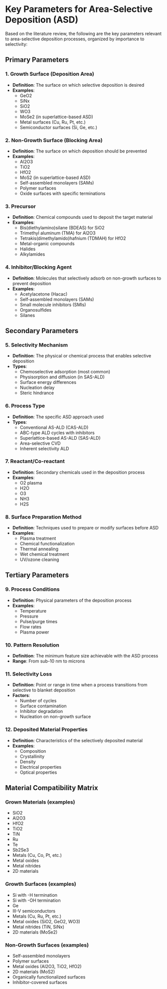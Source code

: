 # Key Parameters for Area-Selective Deposition (ASD)

Based on the literature review, the following are the key parameters relevant to area-selective deposition processes, organized by importance to selectivity:

## Primary Parameters

### 1. Growth Surface (Deposition Area)
- **Definition**: The surface on which selective deposition is desired
- **Examples**:
  - GeO2
  - SiNx
  - SiO2
  - WO3
  - MoSe2 (in superlattice-based ASD)
  - Metal surfaces (Cu, Ru, Pt, etc.)
  - Semiconductor surfaces (Si, Ge, etc.)

### 2. Non-Growth Surface (Blocking Area)
- **Definition**: The surface on which deposition should be prevented
- **Examples**:
  - Al2O3
  - TiO2
  - HfO2
  - MoS2 (in superlattice-based ASD)
  - Self-assembled monolayers (SAMs)
  - Polymer surfaces
  - Oxide surfaces with specific terminations

### 3. Precursor
- **Definition**: Chemical compounds used to deposit the target material
- **Examples**:
  - Bis(diethylamino)silane (BDEAS) for SiO2
  - Trimethyl aluminum (TMA) for Al2O3
  - Tetrakis(dimethylamido)hafnium (TDMAH) for HfO2
  - Metal-organic compounds
  - Halides
  - Alkylamides

### 4. Inhibitor/Blocking Agent
- **Definition**: Molecules that selectively adsorb on non-growth surfaces to prevent deposition
- **Examples**:
  - Acetylacetone (Hacac)
  - Self-assembled monolayers (SAMs)
  - Small molecule inhibitors (SMIs)
  - Organosulfides
  - Silanes

## Secondary Parameters

### 5. Selectivity Mechanism
- **Definition**: The physical or chemical process that enables selective deposition
- **Types**:
  - Chemoselective adsorption (most common)
  - Physisorption and diffusion (in SAS-ALD)
  - Surface energy differences
  - Nucleation delay
  - Steric hindrance

### 6. Process Type
- **Definition**: The specific ASD approach used
- **Types**:
  - Conventional AS-ALD (CAS-ALD)
  - ABC-type ALD cycles with inhibitors
  - Superlattice-based AS-ALD (SAS-ALD)
  - Area-selective CVD
  - Inherent selectivity ALD

### 7. Reactant/Co-reactant
- **Definition**: Secondary chemicals used in the deposition process
- **Examples**:
  - O2 plasma
  - H2O
  - O3
  - NH3
  - H2S

### 8. Surface Preparation Method
- **Definition**: Techniques used to prepare or modify surfaces before ASD
- **Examples**:
  - Plasma treatment
  - Chemical functionalization
  - Thermal annealing
  - Wet chemical treatment
  - UV/ozone cleaning

## Tertiary Parameters

### 9. Process Conditions
- **Definition**: Physical parameters of the deposition process
- **Examples**:
  - Temperature
  - Pressure
  - Pulse/purge times
  - Flow rates
  - Plasma power

### 10. Pattern Resolution
- **Definition**: The minimum feature size achievable with the ASD process
- **Range**: From sub-10 nm to microns

### 11. Selectivity Loss
- **Definition**: Point or range in time when a process transitions from selective to blanket deposition
- **Factors**:
  - Number of cycles
  - Surface contamination
  - Inhibitor degradation
  - Nucleation on non-growth surface

### 12. Deposited Material Properties
- **Definition**: Characteristics of the selectively deposited material
- **Examples**:
  - Composition
  - Crystallinity
  - Density
  - Electrical properties
  - Optical properties

## Material Compatibility Matrix

### Grown Materials (examples)
- SiO2
- Al2O3
- HfO2
- TiO2
- TiN
- Ru
- Te
- Sb2Se3
- Metals (Cu, Co, Pt, etc.)
- Metal oxides
- Metal nitrides
- 2D materials

### Growth Surfaces (examples)
- Si with -H termination
- Si with -OH termination
- Ge
- III-V semiconductors
- Metals (Cu, Ru, Pt, etc.)
- Metal oxides (SiO2, GeO2, WO3)
- Metal nitrides (TiN, SiNx)
- 2D materials (MoSe2)

### Non-Growth Surfaces (examples)
- Self-assembled monolayers
- Polymer surfaces
- Metal oxides (Al2O3, TiO2, HfO2)
- 2D materials (MoS2)
- Organically functionalized surfaces
- Inhibitor-covered surfaces
